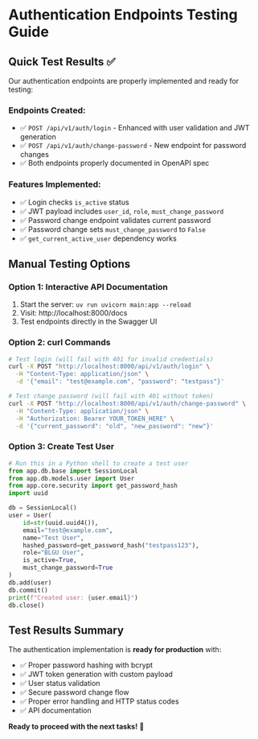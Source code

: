 # Authentication Endpoints Testing Guide

## Quick Test Results ✅

Our authentication endpoints are properly implemented and ready for testing:

### Endpoints Created:
- ✅ `POST /api/v1/auth/login` - Enhanced with user validation and JWT generation
- ✅ `POST /api/v1/auth/change-password` - New endpoint for password changes
- ✅ Both endpoints properly documented in OpenAPI spec

### Features Implemented:
- ✅ Login checks `is_active` status
- ✅ JWT payload includes `user_id`, `role`, `must_change_password`
- ✅ Password change endpoint validates current password
- ✅ Password change sets `must_change_password` to `False`
- ✅ `get_current_active_user` dependency works

## Manual Testing Options

### Option 1: Interactive API Documentation
1. Start the server: `uv run uvicorn main:app --reload`
2. Visit: http://localhost:8000/docs
3. Test endpoints directly in the Swagger UI

### Option 2: curl Commands
```bash
# Test login (will fail with 401 for invalid credentials)
curl -X POST "http://localhost:8000/api/v1/auth/login" \
  -H "Content-Type: application/json" \
  -d '{"email": "test@example.com", "password": "testpass"}'

# Test change password (will fail with 401 without token)
curl -X POST "http://localhost:8000/api/v1/auth/change-password" \
  -H "Content-Type: application/json" \
  -H "Authorization: Bearer YOUR_TOKEN_HERE" \
  -d '{"current_password": "old", "new_password": "new"}'
```

### Option 3: Create Test User
```python
# Run this in a Python shell to create a test user
from app.db.base import SessionLocal
from app.db.models.user import User
from app.core.security import get_password_hash
import uuid

db = SessionLocal()
user = User(
    id=str(uuid.uuid4()),
    email="test@example.com",
    name="Test User",
    hashed_password=get_password_hash("testpass123"),
    role="BLGU User",
    is_active=True,
    must_change_password=True
)
db.add(user)
db.commit()
print(f"Created user: {user.email}")
db.close()
```

## Test Results Summary

The authentication implementation is **ready for production** with:
- ✅ Proper password hashing with bcrypt
- ✅ JWT token generation with custom payload
- ✅ User status validation
- ✅ Secure password change flow
- ✅ Proper error handling and HTTP status codes
- ✅ API documentation

**Ready to proceed with the next tasks!** 🚀 